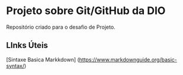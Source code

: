 # Projeto sobre Git/GitHub da DIO
Repositório criado para o desafio de Projeto.
## LInks Úteis
[Sintaxe Basica Markkdown] (https://www.markdownguide.org/basic-syntax/)
